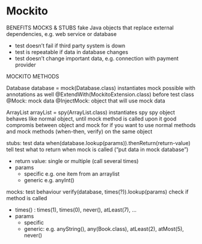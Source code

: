 # Mockito

BENEFITS MOCKS & STUBS
fake Java objects that replace external dependencies, e.g. web service or database
- test doesn’t fail if third party system is down
- test is repeatable if data in database changes
- test doesn’t change important data, e.g. connection with payment provider

MOCKITO METHODS

Database database = mock(Database.class)
instantiates mock
possible with annotations as well
@ExtendWith(MockitoExtension.class) before test class
@Mock: mock data
@InjectMock: object that will use mock data

ArrayList arrayList = spy(ArrayList.class)
instantiates spy
spy object behaves like normal object, until mock method is called upon it
good compromis between object and mock
for if you want to use normal methods and mock methods (when-then, verify) on the same object

stubs: test data
when(database.lookup(params)).thenReturn(return-value)
tell test what to return when mock is called (“put data in mock database”)
- return value: single or multiple (call several times)
- params
    - specific e.g. one item from an arraylist
    - generic e.g. anyInt()

mocks: test behaviour
verify(database, times(?)).lookup(params)
check if method is called
- times() : times(1), times(0), never(), atLeast(7), …
- params 
    - specific
    - generic: e.g. anyString(), any(Book.class), atLeast(2), atMost(5), never()
